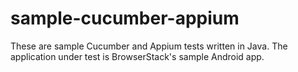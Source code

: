 # sample-cucumber-appium

These are sample Cucumber and Appium tests written in Java. The application under test is BrowserStack's sample Android app.
